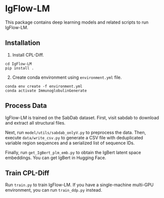 # IgFlow-LM
This package contains deep learning models and related scripts to run IgFlow-LM.  

## Installation

1. Install CPL-Diff.
```
cd IgFlow-LM
pip install .
```

2. Create conda environment using `environment.yml` file.
```
conda env create -f environment.yml
conda activate ImmunoglobulinGenerate
```

## Process Data
IgFlow-LM is trained on the SabDab dataset. First, visit sabdab to download and extract all structural files.

Next, run ```model/utils/sabdab_onlyV.py``` to preprocess the data. 
Then, execute ```data/write_csv.py``` to generate a CSV file with deduplicated variable region sequences and a serialized list of sequence IDs.

Finally, run ```get_IgBert_plm_emb.py``` to obtain the IgBert latent space embeddings. You can get IgBert in Hugging Face.


## Train CPL-Diff

Run ```train.py``` to train IgFlow-LM. If you have a single-machine multi-GPU environment, you can run ```train_ddp.py``` instead.
